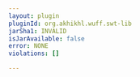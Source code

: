 ```yaml
---
layout: plugin
pluginId: org.akhikhl.wuff.swt-lib
jarSha1: INVALID
isJarAvailable: false
error: NONE
violations: []

---
```

